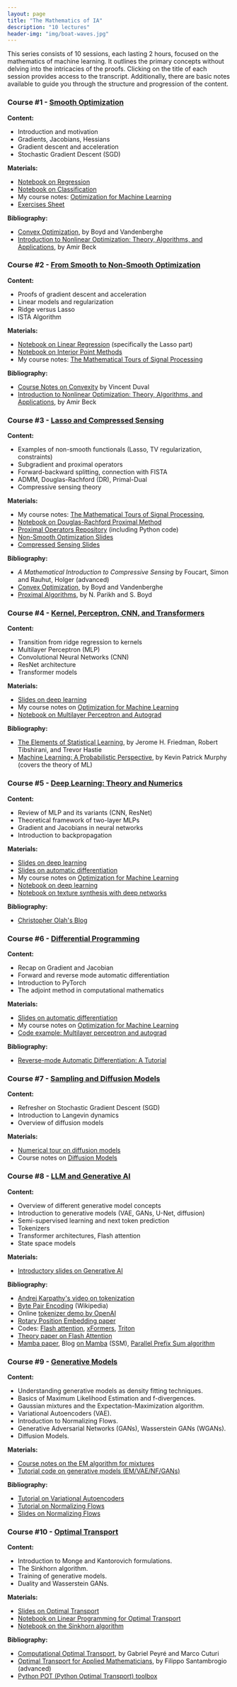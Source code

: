 ```yaml
---
layout: page
title: "The Mathematics of IA"
description: "10 lectures"
header-img: "img/boat-waves.jpg"
---
```


This series consists of 10 sessions, each lasting 2 hours, focused on the mathematics of machine learning. It outlines the primary concepts without delving into the intricacies of the proofs. Clicking on the title of each session provides access to the transcript. Additionally, there are basic notes available to guide you through the structure and progression of the content.

### Course #1 - [Smooth Optimization](https://mathematical-tours.github.io/maths-ia-course-data/transcripts/1-smooth-optim.pdf)

**Content:**
- Introduction and motivation
- Gradients, Jacobians, Hessians
- Gradient descent and acceleration
- Stochastic Gradient Descent (SGD)

**Materials:**
- [Notebook on Regression](https://nbviewer.org/github/gpeyre/numerical-tours/blob/master/python/ml_2_regression.ipynb)
- [Notebook on Classification](https://nbviewer.org/github/gpeyre/numerical-tours/blob/master/python/ml_3_classification.ipynb)
- My course notes: [Optimization for Machine Learning](https://mathematical-tours.github.io/book-sources/optim-ml/OptimML.pdf)
- [Exercises Sheet](https://mathematical-tours.github.io/maths-ia-course-data/material/td-derivatives.pdf)

**Bibliography:**
- [Convex Optimization](http://stanford.edu/~boyd/cvxbook/), by Boyd and Vandenberghe
- [Introduction to Nonlinear Optimization: Theory, Algorithms, and Applications](https://sites.google.com/site/amirbeck314/books), by Amir Beck

### Course #2 - [From Smooth to Non-Smooth Optimization](https://mathematical-tours.github.io/maths-ia-course-data/transcripts/2-non-smooth-optim.pdf)

**Content:**
- Proofs of gradient descent and acceleration
- Linear models and regularization
- Ridge versus Lasso
- ISTA Algorithm

**Materials:**
- [Notebook on Linear Regression](https://nbviewer.jupyter.org/github/gpeyre/numerical-tours/blob/master/python/ml_2_regression.ipynb) (specifically the Lasso part)
- [Notebook on Interior Point Methods](https://nbviewer.org/github/gpeyre/numerical-tours/blob/master/python/optim_6_interior_points.ipynb)
- My course notes: [The Mathematical Tours of Signal Processing](https://mathematical-tours.github.io/book/)

**Bibliography:**
- [Course Notes on Convexity](https://who.rocq.inria.fr/Vincent.Duval/files/convexity.pdf) by Vincent Duval
- [Introduction to Nonlinear Optimization: Theory, Algorithms, and Applications](https://sites.google.com/site/amirbeck314/books), by Amir Beck

### Course #3 - [Lasso and Compressed Sensing](https://mathematical-tours.github.io/maths-ia-course-data/transcripts/3-compressed-sensing.pdf)

**Content:**
- Examples of non-smooth functionals (Lasso, TV regularization, constraints)
- Subgradient and proximal operators
- Forward-backward splitting, connection with FISTA
- ADMM, Douglas-Rachford (DR), Primal-Dual
- Compressive sensing theory

**Materials:**
- My course notes: [The Mathematical Tours of Signal Processing](https://mathematical-tours.github.io/book/),
- [Notebook on Douglas-Rachford Proximal Method](https://nbviewer.org/github/gpeyre/numerical-tours/blob/master/python/optim_4_condat_dr.ipynb)
- [Proximal Operators Repository](http://proximity-operator.net/) (including Python code)
- [Non-Smooth Optimization Slides](https://mathematical-tours.github.io/maths-ia-course-data/material/nonsmooth-optimization-slides.pdf)
- [Compressed Sensing Slides](https://mathematical-tours.github.io/maths-ia-course-data/material/compressed-sensing-slides.pdf)

**Bibliography:**
- *A Mathematical Introduction to Compressive Sensing* by Foucart, Simon and Rauhut, Holger (advanced)
- [Convex Optimization](http://stanford.edu/~boyd/cvxbook/), by Boyd and Vandenberghe
- [Proximal Algorithms](http://stanford.edu/~boyd/papers/prox_algs.html), by N. Parikh and S. Boyd


### Course #4 - [Kernel, Perceptron, CNN, and Transformers](https://mathematical-tours.github.io/maths-ia-course-data/transcripts/4-neural-networks.pdf)

**Content:**
- Transition from ridge regression to kernels
- Multilayer Perceptron (MLP)
- Convolutional Neural Networks (CNN)
- ResNet architecture
- Transformer models

**Materials:**
- [Slides on deep learning](https://mathematical-tours.github.io/maths-ia-course-data/material/course-ml-deep-learning.pdf)
- My course notes on [Optimization for Machine Learning](https://mathematical-tours.github.io/book-sources/optim-ml/OptimML.pdf)
- [Notebook on Multilayer Perceptron and Autograd](http://nbviewer.ipython.org/github/gpeyre/numerical-tours/blob/master/python/ml_5_mlp.ipynb)

**Bibliography:**
- [The Elements of Statistical Learning](https://statweb.stanford.edu/~tibs/ElemStatLearn/), by Jerome H. Friedman, Robert Tibshirani, and Trevor Hastie
- [Machine Learning: A Probabilistic Perspective](http://www.cs.ubc.ca/~murphyk/MLbook/index.html), by Kevin Patrick Murphy (covers the theory of ML)


### Course #5 - [Deep Learning: Theory and Numerics](https://mathematical-tours.github.io/maths-ia-course-data/transcripts/5-neural-networks-theory.pdf)

**Content:**
- Review of MLP and its variants (CNN, ResNet)
- Theoretical framework of two-layer MLPs
- Gradient and Jacobians in neural networks
- Introduction to backpropagation

**Materials:**
- [Slides on deep learning](https://mathematical-tours.github.io/maths-ia-course-data/material/course-ml-deep-learning.pdf)
- [Slides on automatic differentiation](https://www.dropbox.com/s/4jr93tzz2uxgcwv/course-ml-autodiff.pdf?dl=0)
- My course notes on [Optimization for Machine Learning](https://mathematical-tours.github.io/book-sources/optim-ml/OptimML.pdf)
- [Notebook on deep learning](http://nbviewer.org/github/gpeyre/numerical-tours/blob/master/python/ml_6_nn.ipynb)
- [Notebook on texture synthesis with deep networks](https://nbviewer.org/github/gpeyre/numerical-tours/blob/master/python/ml_8_deep_texture_synthesis.ipynb)

**Bibliography:**
- [Christopher Olah's Blog](http://colah.github.io/)


### Course #6 - [Differential Programming](https://mathematical-tours.github.io/maths-ia-course-data/transcripts/6-autodiff.pdf)

**Content:**
- Recap on Gradient and Jacobian
- Forward and reverse mode automatic differentiation
- Introduction to PyTorch
- The adjoint method in computational mathematics

**Materials:**
- [Slides on automatic differentiation](https://mathematical-tours.github.io/maths-ia-course-data/material/course-ml-autodiff.pdf)
- My course notes on [Optimization for Machine Learning](https://mathematical-tours.github.io/book-sources/optim-ml/OptimML.pdf)
- [Code example: Multilayer perceptron and autograd](http://nbviewer.ipython.org/github/gpeyre/numerical-tours/blob/master/python/ml_5_mlp.ipynb)

**Bibliography:**
- [Reverse-mode Automatic Differentiation: A Tutorial](https://rufflewind.com/2016-12-30/reverse-mode-automatic-differentiation)

### Course #7 - [Sampling and Diffusion Models](https://mathematical-tours.github.io/maths-ia-course-data/transcripts/7-diffusion-models.pdf)

**Content:**
- Refresher on Stochastic Gradient Descent (SGD)
- Introduction to Langevin dynamics
- Overview of diffusion models

**Materials:**
- [Numerical tour on diffusion models](https://nbviewer.org/github/gpeyre/numerical-tours/blob/master/python/ml_12_diffusion_models.ipynb)
- Course notes on [Diffusion Models](https://mathematical-tours.github.io/book-sources/optim-ml/OptimML-DiffusionModels.pdf)

### Course #8 - [LLM and Generative AI](transcripts/8-llm.pdf)

**Content:**
- Overview of different generative model concepts
- Introduction to generative models (VAE, GANs, U-Net, diffusion)
- Semi-supervised learning and next token prediction
- Tokenizers
- Transformer architectures, Flash attention
- State space models

**Materials:**
- [Introductory slides on Generative AI](https://speakerdeck.com/gpeyre/generative-ai-practice-and-theory)

**Bibliography:**
- [Andrej Karpathy's video on tokenization](https://www.youtube.com/watch?v=zduSFxRajkE)
- [Byte Pair Encoding](https://en.wikipedia.org/wiki/Byte_pair_encoding) (Wikipedia)
- Online [tokenizer demo by OpenAI](https://platform.openai.com/tokenizer)
- [Rotary Position Embedding paper](https://arxiv.org/abs/2104.09864)
- Codes: [Flash attention](https://github.com/Dao-AILab/flash-attention), [xFormers](https://github.com/facebookresearch/xformers), [Triton](https://openai.com/research/triton)
- [Theory paper on Flash Attention](https://arxiv.org/abs/2402.07443)
- [Mamba paper](https://arxiv.org/abs/2312.00752), Blog [on Mamba](https://jackcook.com/2024/02/23/mamba.html) (SSM), [Parallel Prefix Sum algorithm](https://en.wikipedia.org/wiki/Prefix_sum)

### Course #9 - [Generative Models](transcripts/9-generative.pdf)

**Content:**
- Understanding generative models as density fitting techniques.
- Basics of Maximum Likelihood Estimation and f-divergences.
- Gaussian mixtures and the Expectation-Maximization algorithm.
- Variational Autoencoders (VAE).
- Introduction to Normalizing Flows.
- Generative Adversarial Networks (GANs), Wasserstein GANs (WGANs).
- Diffusion Models.

**Materials:**
- [Course notes on the EM algorithm for mixtures](material/em-algo.pdf)
- [Tutorial code on generative models (EM/VAE/NF/GANs)](material/generative-models.ipynb)

**Bibliography:**
- [Tutorial on Variational Autoencoders](https://arxiv.org/abs/1606.05908)
- [Tutorial on Normalizing Flows](https://pyro.ai/examples/normalizing_flows_i.html)
- [Slides on Normalizing Flows](https://www.shakirm.com/slides/DeepGenModelsTutorial.pdf)

### Course #10 - [Optimal Transport](transcripts/10-optimal-transport.pdf)

**Content:**
- Introduction to Monge and Kantorovich formulations.
- The Sinkhorn algorithm.
- Training of generative models.
- Duality and Wasserstein GANs.

**Materials:**
- [Slides on Optimal Transport](https://speakerdeck.com/gpeyre/numerical-optimal-transport-1?slide=120)
- [Notebook on Linear Programming for Optimal Transport](http://nbviewer.org/github/gpeyre/numerical-tours/blob/master/python/optimaltransp_1_linprog.ipynb)
- [Notebook on the Sinkhorn algorithm](http://nbviewer.org/github/gpeyre/numerical-tours/blob/master/python/optimaltransp_5_entropic.ipynb)

**Bibliography:**
- [Computational Optimal Transport](https://arxiv.org/abs/1803.00567), by Gabriel Peyré and Marco Cuturi
- [Optimal Transport for Applied Mathematicians](https://www.math.u-psud.fr/~filippo/OTAM-cvgmt.pdf), by Filippo Santambrogio (advanced)
- [Python POT (Python Optimal Transport) toolbox](https://pythonot.github.io/)